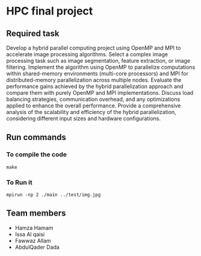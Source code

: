 # HPC final project
## Required task
Develop a hybrid parallel computing project using OpenMP and MPI to accelerate image processing algorithms. Select a complex image processing task such as image segmentation, feature extraction, or image filtering. Implement the algorithm using OpenMP to parallelize computations within shared-memory environments (multi-core processors) and MPI for distributed-memory parallelization across multiple nodes. Evaluate the performance gains achieved by the hybrid parallelization approach and compare them with purely OpenMP and MPI implementations. Discuss load balancing strategies, communication overhead, and any optimizations applied to enhance the overall performance. Provide a comprehensive analysis of the scalability and efficiency of the hybrid parallelization, considering different input sizes and hardware configurations.
## Run commands
### To compile the code
```
make
```
### To Run it
```
mpirun -np 2 ./main ../test/img.jpg
```

## Team members
- Hamza Hamam
- Issa Al qaisi
- Fawwaz Allam 
- AbdulQader Dada
